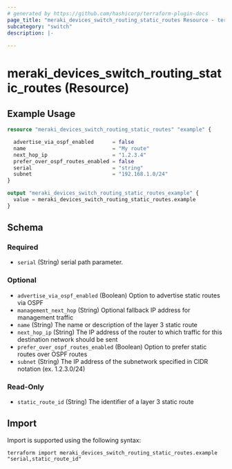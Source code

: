 ```yaml
---
# generated by https://github.com/hashicorp/terraform-plugin-docs
page_title: "meraki_devices_switch_routing_static_routes Resource - terraform-provider-meraki"
subcategory: "switch"
description: |-
  
---
```


# meraki_devices_switch_routing_static_routes (Resource)



## Example Usage

```terraform
resource "meraki_devices_switch_routing_static_routes" "example" {

  advertise_via_ospf_enabled      = false
  name                            = "My route"
  next_hop_ip                     = "1.2.3.4"
  prefer_over_ospf_routes_enabled = false
  serial                          = "string"
  subnet                          = "192.168.1.0/24"
}

output "meraki_devices_switch_routing_static_routes_example" {
  value = meraki_devices_switch_routing_static_routes.example
}
```

<!-- schema generated by tfplugindocs -->
## Schema

### Required

- `serial` (String) serial path parameter.

### Optional

- `advertise_via_ospf_enabled` (Boolean) Option to advertise static routes via OSPF
- `management_next_hop` (String) Optional fallback IP address for management traffic
- `name` (String) The name or description of the layer 3 static route
- `next_hop_ip` (String) The IP address of the router to which traffic for this destination network should be sent
- `prefer_over_ospf_routes_enabled` (Boolean) Option to prefer static routes over OSPF routes
- `subnet` (String) The IP address of the subnetwork specified in CIDR notation (ex. 1.2.3.0/24)

### Read-Only

- `static_route_id` (String) The identifier of a layer 3 static route

## Import

Import is supported using the following syntax:

```shell
terraform import meraki_devices_switch_routing_static_routes.example "serial,static_route_id"
```
